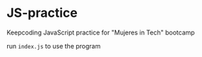 # JS-practice
Keepcoding JavaScript practice for "Mujeres in Tech" bootcamp

run `index.js` to use the program
